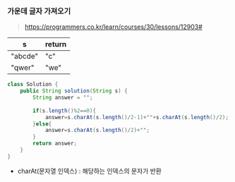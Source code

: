 ### 가운데 글자 가져오기



> https://programmers.co.kr/learn/courses/30/lessons/12903#



| s       | return |
| ------- | ------ |
| "abcde" | "c"    |
| "qwer"  | "we"   |



```java
class Solution {
    public String solution(String s) {
        String answer = "";
        
        if(s.length()%2==0){
            answer=s.charAt(s.length()/2-1)+""+s.charAt(s.length()/2);
        }else{
            answer=s.charAt(s.length()/2)+"";
        }
        return answer;
    }
}
```

* charAt(문자열 인덱스) : 해당하는 인덱스의 문자가 반환